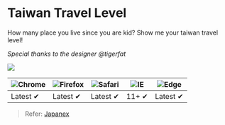 Taiwan Travel Level
===

How many place you live since you are kid? Show me your taiwan travel level!

_Special thanks to the designer @tigerfat_

[![](https://i.imgur.com/g3Y34Mt.png)](https://travel.tonypai.com.tw/)

![Chrome](https://raw.github.com/alrra/browser-logos/master/src/chrome/chrome_48x48.png) | ![Firefox](https://raw.github.com/alrra/browser-logos/master/src/firefox/firefox_48x48.png) | ![Safari](https://raw.github.com/alrra/browser-logos/master/src/safari/safari_48x48.png) | ![IE](https://raw.github.com/alrra/browser-logos/master/src/archive/internet-explorer_9-11/internet-explorer_9-11_48x48.png) | ![Edge](https://raw.github.com/alrra/browser-logos/master/src/edge/edge_48x48.png)
--- | --- | --- | --- | --- |
Latest ✔ | Latest ✔ |  Latest ✔ | 11+ ✔ | Latest ✔ |

> Refer: [Japanex](https://zhung.com.tw/japanex/)
